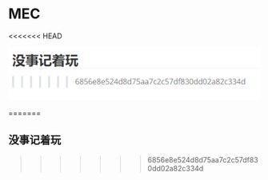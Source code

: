 # MEC
<<<<<<< HEAD

![image-20201121195055751](README.assets/image-20201121195055751.png)

=======
## 没事记着玩
>>>>>>> 6856e8e524d8d75aa7c2c57df830dd02a82c334d
